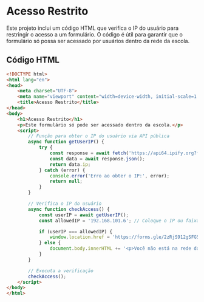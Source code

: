 # Acesso Restrito

Este projeto inclui um código HTML que verifica o IP do usuário para restringir o acesso a um formulário. O código é útil para garantir que o formulário só possa ser acessado por usuários dentro da rede da escola.

## Código HTML

```html
<!DOCTYPE html>
<html lang="en">
<head>
    <meta charset="UTF-8">
    <meta name="viewport" content="width=device-width, initial-scale=1.0">
    <title>Acesso Restrito</title>
</head>
<body>
    <h1>Acesso Restrito</h1>
    <p>Este formulário só pode ser acessado dentro da escola.</p>
    <script>
        // Função para obter o IP do usuário via API pública
        async function getUserIP() {
            try {
                const response = await fetch('https://api64.ipify.org?format=json');
                const data = await response.json();
                return data.ip;
            } catch (error) {
                console.error('Erro ao obter o IP:', error);
                return null;
            }
        }

        // Verifica o IP do usuário
        async function checkAccess() {
            const userIP = await getUserIP();
            const allowedIP = '192.168.101.6'; // Coloque o IP ou faixa de IP permitida

            if (userIP === allowedIP) {
                window.location.href = 'https://forms.gle/2zRjS912gSFG5tVk9'; // Substitua pelo link do seu formulário
            } else {
                document.body.innerHTML += '<p>Você não está na rede da escola. O acesso ao formulário foi bloqueado.</p>';
            }
        }

        // Executa a verificação
        checkAccess();
    </script>
</body>
</html>
